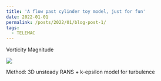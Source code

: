 ```yaml
---
title: 'A flow past cylinder toy model, just for fun'
date: 2022-01-01
permalink: /posts/2022/01/blog-post-1/
tags:
  - TELEMAC
---
```



Vorticity Magnitude

![](/images/cylinder.gif)


Method: 3D unsteady RANS + k-epsilon model for turbulence